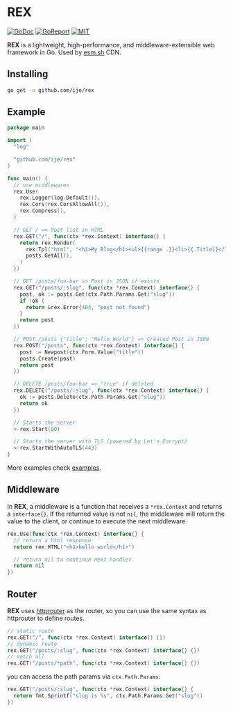 # REX

[![GoDoc](https://godoc.org/github.com/ije/rex?status.svg)](https://godoc.org/github.com/ije/rex)
[![GoReport](https://goreportcard.com/badge/github.com/ije/rex)](https://goreportcard.com/report/github.com/ije/rex)
[![MIT](https://img.shields.io/badge/license-MIT-green)](./LICENSE)

**REX** is a lightweight, high-performance, and middleware-extensible web framework in Go. Used by [esm.sh](https://esm.sh) CDN.

## Installing

```bash
go get -u github.com/ije/rex
```

## Example

```go
package main

import (
  "log"

  "github.com/ije/rex"
)

func main() {
  // use middlewares
  rex.Use(
    rex.Logger(log.Default()),
    rex.Cors(rex.CorsAllowAll()),
    rex.Compress(),
  )

  // GET / => Post list in HTML
  rex.GET("/", func(ctx *rex.Context) interface{} {
    return rex.Render(
      rex.Tpl("html", "<h1>My Blog</h1><ul>{{range .}}<li>{{.Title}}</li>{{end}}</ul>"),
      posts.GetAll(),
    )
  })

  // GET /posts/foo-bar => Post in JSON if exists
  rex.GET("/posts/:slug", func(ctx *rex.Context) interface{} {
    post, ok := posts.Get(ctx.Path.Params.Get("slug"))
    if !ok {
      return &rex.Error{404, "post not found"}
    }
    return post
  })

  // POST /posts {"title": "Hello World"} => Created Post in JSON
  rex.POST("/posts", func(ctx *rex.Context) interface{} {
    post := Newpost(ctx.Form.Value("title"))
    posts.Create(post)
    return post
  })

  // DELETE /posts/foo-bar => "true" if deleted
  rex.DELETE("/posts/:slug", func(ctx *rex.Context) interface{} {
    ok := posts.Delete(ctx.Path.Params.Get("slug"))
    return ok
  })

  // Starts the server
  <-rex.Start(80)

  // Starts the server with TLS (powered by Let's Encrypt)
  <-rex.StartWithAutoTLS(443)
}
```

More examples check [examples](./examples).

## Middleware

In **REX**, a middleware is a function that receives a `*rex.Context` and returns a `interface{}`. If the returned value is not `nil`, the middleware will return the value to the client, or continue to execute the next middleware.

```go
rex.Use(func(ctx *rex.Context) interface{} {
  // return a html response
  return rex.HTML("<h1>hello world</h1>")

  // return nil to continue next handler
  return nil
})
```

## Router

**REX** uses [httprouter](https://github.com/julienschmidt/httprouter) as the router, so you can use the same syntax as httprouter to define routes.

```go
// static route
rex.GET("/", func(ctx *rex.Context) interface{} {})
// dynamic route
rex.GET("/posts/:slug", func(ctx *rex.Context) interface{} {})
// match all
rex.GET("/posts/*path", func(ctx *rex.Context) interface{} {})
```

you can access the path params via `ctx.Path.Params`:

```go
rex.GET("/posts/:slug", func(ctx *rex.Context) interface{} {
  return fmt.Sprintf("slug is %s", ctx.Path.Params.Get("slug"))
})
```
